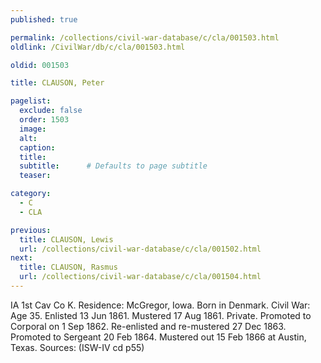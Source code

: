 ```yaml
---
published: true

permalink: /collections/civil-war-database/c/cla/001503.html
oldlink: /CivilWar/db/c/cla/001503.html

oldid: 001503

title: CLAUSON, Peter

pagelist:
  exclude: false
  order: 1503
  image: 
  alt:
  caption:
  title:
  subtitle:      # Defaults to page subtitle
  teaser:

category: 
  - C 
  - CLA

previous:
  title: CLAUSON, Lewis
  url: /collections/civil-war-database/c/cla/001502.html  
next:
  title: CLAUSON, Rasmus
  url: /collections/civil-war-database/c/cla/001504.html   
---
```

IA 1st Cav Co K. Residence: McGregor, Iowa. Born in Denmark. Civil War: Age 35. Enlisted 13 Jun 1861. Mustered 17 Aug 1861. Private. Promoted to Corporal on 1 Sep 1862. Re-enlisted and re-mustered 27 Dec 1863. Promoted to Sergeant 20 Feb 1864. Mustered out 15 Feb 1866 at Austin, Texas. Sources: (ISW-IV cd p55)